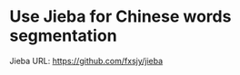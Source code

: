 Use Jieba for Chinese words segmentation
========================================     
Jieba URL: https://github.com/fxsjy/jieba    

